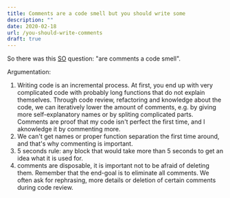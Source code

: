 ```yaml
---
title: Comments are a code smell but you should write some
description: ""
date: 2020-02-18
url: /you-should-write-comments
draft: true
---
```


So there was this [SO] question: "are comments a code smell".

[SO]:
https://softwareengineering.stackexchange.com/questions/1/comments-are-a-code-smell

Argumentation:

1. Writing code is an incremental process. At first, you end up with very
   complicated code with probably long functions that do not explain
   themselves. Through code review, refactoring and knowledge about the
   code, we can iteratively lower the amount of comments, e.g. by giving
   more self-explanatory names or by spliting complicated parts. Comments
   are proof that my code isn't perfect the first time, and I aknowledge it
   by commenting more.
2. We can't get names or proper function separation the first time around,
   and that's why commenting is important.
3. 5 seconds rule: any block that would take more than 5 seconds to get an
   idea what it is used for.
4. comments are disposable, it is important not to be afraid of deleting
   them. Remember that the end-goal is to eliminate all comments. We often
   ask for rephrasing, more details or deletion of certain comments during
   code review.
